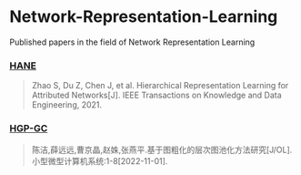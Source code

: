 # Network-Representation-Learning

Published papers in the field of Network Representation Learning



### [HANE](https://github.com/AHU-ICKE/Network-Representation-Learning/tree/main/HANE)

> Zhao S, Du Z, Chen J, et al. Hierarchical Representation Learning for Attributed Networks[J]. IEEE Transactions on Knowledge and Data Engineering, 2021.

### [HGP-GC](https://github.com/AHU-ICKE/Network-Representation-Learning/tree/main/HGP-GC)

> 陈洁,薛远远,曹京晶,赵姝,张燕平.基于图粗化的层次图池化方法研究[J/OL].小型微型计算机系统:1-8[2022-11-01].

